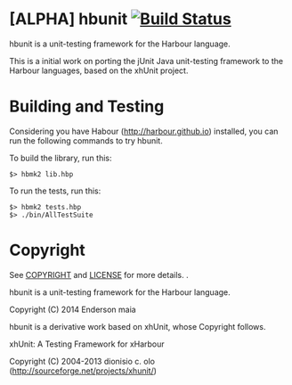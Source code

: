 # [ALPHA] hbunit [![Build Status](https://travis-ci.org/endersonmaia/hbunit.svg)](https://travis-ci.org/endersonmaia/hbunit)

hbunit is a unit-testing framework for the Harbour language.

This is a initial work on porting the jUnit Java unit-testing framework to the Harbour languages, based on the xhUnit project.

# Building and Testing

Considering you have Habour (http://harbour.github.io) installed, you can run the following commands to try hbunit.

To build the library, run this: 

````
$> hbmk2 lib.hbp
````

To run the tests, run this:

````
$> hbmk2 tests.hbp
$> ./bin/AllTestSuite
````

# Copyright

See [COPYRIGHT](COPYRIGHT) and [LICENSE](LICENSE) for more details.
.

hbunit is a unit-testing framework for the Harbour language.

Copyright (C) 2014 Enderson maia <endersonmaia _at_ gmail _dot_ com>

hbunit is a derivative work based on xhUnit, whose Copyright follows.

xhUnit: A Testing Framework for xHarbour

Copyright (C) 2004-2013 dionisio c. olo (http://sourceforge.net/projects/xhunit/)

